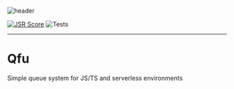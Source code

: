 ![header](https://github.com/user-attachments/assets/97963ef5-68a6-449e-ad16-081a9bdc9103)

[![JSR Score](https://jsr.io/badges/@sgmonda/qfu/score)](https://jsr.io/@sgmonda/qfu) ![Tests](https://github.com/github/docs/actions/workflows/test.yml/badge.svg)

---

# Qfu

Simple queue system for JS/TS and serverless environments
